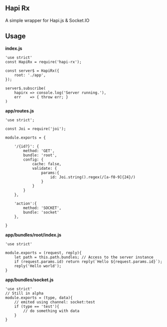 Hapi Rx
-------

A simple wrapper for Hapi.js & Socket.IO


## Usage
__index.js__

    'use strict'
    const HapiRx = require('hapi-rx');

    const server$ = HapiRx({
        root: './app',
    });

    server$.subscribe(
        hapirx => console.log('Server running.'),
        err    => { throw err; }
    )

__app/routes.js__

    'use strict';

    const Joi = require('joi');

    module.exports = {

        '/{id?}': {
            method: 'GET',
            bundle: 'root',
            config: {
                cache: false,
                validate: {
                    params:{
                        id: Joi.string().regex(/[a-f0-9]{24}/)
                    }
                }
            }
        },

        'action':{
            method: 'SOCKET',
            bundle: 'socket'
        },

    }

__app/bundles/root/index.js__

    'use strict'

    module.exports = (request, reply){
        let path = this.path.bundles; // Access to the server instance
        if (request.params.id) return reply(`Hello ${request.params.id}`);
        reply('Hello world');
    }

__app/bundles/socket.js__

    'use strict'
    // Still in alpha
    module.exports = (type, data){
        // emited using channel: socket:test
        if (type == 'test'){
            // do something with data
        }
    }
